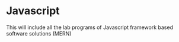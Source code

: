 # Javascript

This will include all the lab programs of Javascript framework based software solutions (MERN)
